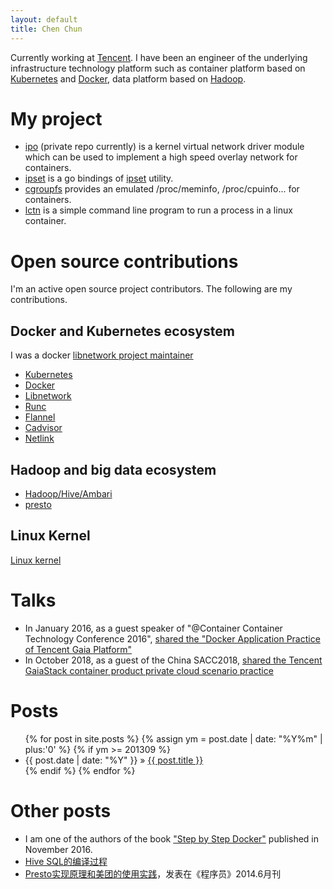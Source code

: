 ```yaml
---
layout: default 
title: Chen Chun 
---
```


Currently working at [Tencent](https://en.wikipedia.org/wiki/Tencent).
I have been an engineer of the underlying infrastructure technology platform such as container platform based on [Kubernetes](https://kubernetes.io) and [Docker](https://www.docker.com/), data platform based on [Hadoop](http://hadoop.apache.org/).

# My project

- [ipo](https://github.com/chenchun/ipo) (private repo currently) is a kernel virtual network driver module which can be used to implement a high speed overlay network for containers.
- [ipset](https://github.com/chenchun/ipset) is a go bindings of [ipset](http://ipset.netfilter.org/) utility.
- [cgroupfs](https://github.com/chenchun/cgroupfs) provides an emulated /proc/meminfo, /proc/cpuinfo... for containers.
- [lctn](https://github.com/chenchun/lctn) is a simple command line program to run a process in a linux container.

# Open source contributions

I'm an active open source project contributors. The following are my contributions.

## Docker and Kubernetes ecosystem

I was a docker [libnetwork project maintainer](https://github.com/docker/libnetwork/pull/963)

- [Kubernetes](https://github.com/kubernetes/kubernetes/pulls?q=author%3Achenchun+)
- [Docker](https://github.com/moby/moby/pulls?q=is%3Apr+chenchun)
- [Libnetwork](https://github.com/docker/libnetwork/pulls?q=is%3Apr+chenchun)
- [Runc](https://github.com/opencontainers/runc/pulls?q=is%3Apr+ramichen)
- [Flannel](https://github.com/coreos/flannel/pulls?q=is%3Apr+chenchun)
- [Cadvisor](https://github.com/google/cadvisor/pulls?q=is%3Apr+author%3Achenchun+is%3Aclosed)
- [Netlink](https://github.com/vishvananda/netlink/pulls?q=is%3Apr+author%3Achenchun+)

## Hadoop and big data ecosystem

- [Hadoop/Hive/Ambari](https://issues.apache.org/jira/issues/?jql=assignee%20in%20(chenchun))
- [presto](https://github.com/prestodb/presto/pulls?q=is%3Apr+author%3Achenchun+is%3Aclosed)

## Linux Kernel

[Linux kernel](https://github.com/torvalds/linux/commit/c56050c700d18f18fbec934f56069150bcec3709)

# Talks

- In January 2016, as a guest speaker of "@Container Container Technology Conference 2016", [shared the "Docker Application Practice of Tencent Gaia Platform"](http://dockone.io/article/1555)
- In October 2018, as a guest of the China SACC2018, [shared the Tencent GaiaStack container product private cloud scenario practice](http://blog.itpub.net/31545813/viewspace-2217150/)

# Posts

<ul class="posts">
  {% for post in site.posts %}
  {% assign ym = post.date | date: "%Y%m" | plus:'0' %}
  {% if ym >= 201309 %}
    <li><span>{{ post.date | date: "%Y" }}</span> &raquo; <a href="{{ BASE_PATH }}{{ post.url }}">{{ post.title }}</a></li>
  {% endif %}
  {% endfor %}
</ul>

# Other posts

- I am one of the authors of the book ["Step by Step Docker"](https://www.zhihu.com/topic/20130661/hot) published in November 2016.
- [Hive SQL的编译过程](https://tech.meituan.com/2014/02/12/hive-sql-to-mapreduce.html)
- [Presto实现原理和美团的使用实践](https://tech.meituan.com/2014/06/16/presto.html)，发表在《程序员》2014.6月刊
